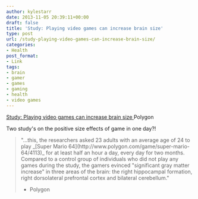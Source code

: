 ```yaml
---
author: kylestarr
date: 2013-11-05 20:39:11+00:00
draft: false
title: 'Study: Playing video games can increase brain size'
type: post
url: /study-playing-video-games-can-increase-brain-size/
categories:
- Health
post_format:
- Link
tags:
- brain
- gamer
- games
- gaming
- health
- video games
---
```


[Study: Playing video games can increase brain size
](http://www.polygon.com/2013/11/5/5069240/study-playing-video-games-can-increase-brain-size)Polygon

Two study's on the positive size effects of game in one day?!


<blockquote>"...this, the researchers asked 23 adults with an average age of 24 to play _[Super Mario 64](http://www.polygon.com/game/super-mario-64/4113)_ for at least half an hour a day, every day for two months. Compared to a control group of individuals who did not play any games during the study, the gamers evinced "significant gray matter increase" in three areas of the brain: the right hippocampal formation, right dorsolateral prefrontal cortex and bilateral cerebellum."

- Polygon</blockquote>
